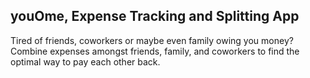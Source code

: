 ## youOme, Expense Tracking and Splitting App

Tired of friends, coworkers or maybe even family owing you money? Combine expenses amongst friends, family, and coworkers to find the optimal way to pay each other back.
